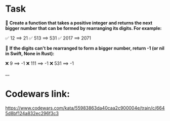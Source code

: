 # Task

:pushpin: **Create a function that takes a positive integer and returns the next bigger number that can be formed by rearranging its digits. For example:**

:white_check_mark:   12 ==> 21
:white_check_mark:  513 ==> 531
:white_check_mark: 2017 ==> 2071

:pushpin: **If the digits can't be rearranged to form a bigger number, return -1 (or nil in Swift, None in Rust):**

:x:   9 ==> -1
:x: 111 ==> -1
:x: 531 ==> -1

__

# Codewars link:

https://www.codewars.com/kata/55983863da40caa2c900004e/train/c/6645d8bf124a832ec296f3c3
